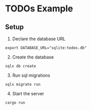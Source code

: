 # TODOs Example

## Setup

1. Declare the database URL

```
export DATABASE_URL="sqlite:todos.db"
```

2. Create the database

```
sqlx db create
```

3. Run sql migrations

```
sqlx migrate run
```

4. Start the server

```
cargo run
```
